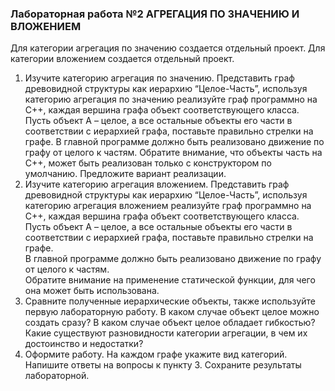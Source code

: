 ### Лабораторная работа №2 АГРЕГАЦИЯ ПО ЗНАЧЕНИЮ И ВЛОЖЕНИЕМ 

Для категории агрегация по значению создается отдельный проект. 
Для категории вложением создается отдельный проект. 

1. Изучите категорию агрегация по значению. Представить граф древовидной структуры как иерархию “Целое-Часть”, используя категорию агрегация по значению реализуйте граф программно на С++, каждая вершина графа объект соответствующего класса. Пусть объект А – целое, а все остальные объекты его части в соответствии с иерархией графа, поставьте правильно стрелки на графе. 
В главной программе должно быть реализовано движение по графу от целого к частям.
Обратите внимание, что объекты часть на С++, может быть реализован только с конструктором по умолчанию. Предложите вариант реализации.        
2. Изучите категорию агрегация вложением. Представить граф древовидной структуры как иерархию “Целое-Часть”, используя категорию агрегация вложением реализуйте граф программно на С++, каждая вершина графа объект соответствующего класса. Пусть объект А – целое, а все остальные объекты его части в соответствии с иерархией графа, поставьте правильно стрелки на графе.  
В главной программе должно быть реализовано движение по графу от целого к частям.  
Обратите внимание на применение статической функции, для чего она может быть использована.   
3. Сравните полученные иерархические объекты, также используйте первую лабораторную работу. В каком случае объект целое можно создать сразу? В каком случае объект целое обладает гибкостью?  Какие существуют разновидности категории агрегации,  в чем их достоинство и недостатки?  
4. Оформите работу. На каждом графе укажите вид категорий.  Напишите ответы на вопросы к пункту 3. Сохраните результаты лабораторной.    